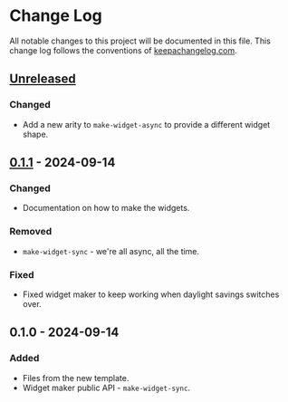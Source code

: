 # Change Log
All notable changes to this project will be documented in this file. This change log follows the conventions of [keepachangelog.com](http://keepachangelog.com/).

## [Unreleased]
### Changed
- Add a new arity to `make-widget-async` to provide a different widget shape.

## [0.1.1] - 2024-09-14
### Changed
- Documentation on how to make the widgets.

### Removed
- `make-widget-sync` - we're all async, all the time.

### Fixed
- Fixed widget maker to keep working when daylight savings switches over.

## 0.1.0 - 2024-09-14
### Added
- Files from the new template.
- Widget maker public API - `make-widget-sync`.

[Unreleased]: https://sourcehost.site/your-name/def-fn/compare/0.1.1...HEAD
[0.1.1]: https://sourcehost.site/your-name/def-fn/compare/0.1.0...0.1.1
